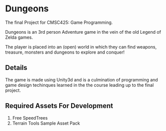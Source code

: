 # Dungeons
The final Project for CMSC425: Game Programming.

Dungeons is an 3rd person Adventure game in the vein of the old Legend of Zelda games.

The player is placed into an (open) world in which they can find weapons, treasure, monsters
and dungeons to explore and conquer!

## Details
The game is made using Unity3d and is a culmination of programming and game design techinques learned
in the the course leading up to the final project.

## Required Assets For Development
1. Free SpeedTrees
2. Terrain Tools Sample Asset Pack
